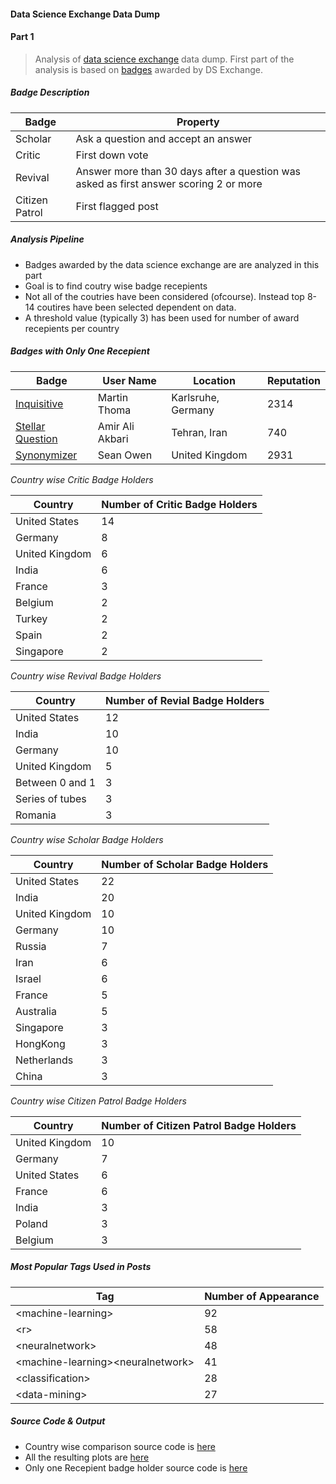 #### Data Science Exchange Data Dump


#### Part 1

>Analysis of [data science exchange](https://datascience.stackexchange.com) data dump. First part of the analysis is based on [badges](https://datascience.stackexchange.com/help/badges) awarded by DS Exchange.

##### Badge Description 

|Badge|Property|
|-----|--------|
| Scholar    | Ask a question and accept an answer        |
| Critic    |  First down vote        |
| Revival    | Answer more than 30 days after a question was asked as first answer scoring 2 or more       |
| Citizen Patrol    |  First flagged post       |

##### Analysis Pipeline
* Badges awarded by the data science exchange are are analyzed in this part
* Goal is to find coutry wise badge recepients
* Not all of the coutries have been considered (ofcourse). Instead top 8-14 coutires have been selected dependent on data.
* A threshold value (typically 3) has been used for number of award recepients per country




##### Badges with Only One Recepient

|Badge|User Name|Location|Reputation
|-----|--------|---------|----------|
| [Inquisitive](https://datascience.stackexchange.com/help/badges/88/inquisitive) | Martin Thoma | Karlsruhe, Germany | 2314|
| [Stellar Question](https://datascience.stackexchange.com/help/badges/36/stellar-question)  | Amir Ali Akbari | Tehran, Iran | 740 |
| [Synonymizer](https://datascience.stackexchange.com/help/badges/72/synonymizer)   |Sean Owen | United Kingdom | 2931 |


*Country wise Critic Badge Holders*

|          Country | Number of Critic Badge Holders|
|----------------- | -----------------------------|
|   United States  |                            14|
|         Germany  |                             8|
|  United Kingdom  |                             6|
|           India  |                             6|
|          France  |                             3|
|         Belgium  |                             2|
|          Turkey  |                             2|
|           Spain  |                             2|
|       Singapore  |                             2|



*Country wise Revival Badge Holders*

|           Country | Number of Revial Badge Holders|
| ----------------- |------------------------------|
|    United States  |                            12|
|            India  |                            10|
|          Germany  |                            10|
|   United Kingdom  |                             5|
|  Between 0 and 1  |                             3|
|  Series of tubes  |                             3|
|          Romania  |                             3|



*Country wise Scholar Badge Holders*

|           Country  | Number of Scholar Badge Holders|
|--------------------|--------------------------------|
|    United States    |                           22|
|           India     |                          20|
|   United Kingdom    |                          10|
|         Germany     |                          10|
|           Russia    |                            7|
|             Iran    |                            6|
|           Israel    |                            6|
|           France    |                            5|
|        Australia    |                            5|
|        Singapore    |                            3|
|         HongKong    |                            3|
|      Netherlands    |                            3|
|           China     |                           3|



*Country wise Citizen Patrol Badge Holders*

|          Country  | Number of Citizen Patrol Badge Holders|
|------------------- | ------------------------------------ |
|  United Kingdom   |                                   10|
|         Germany   |                                    7|
|   United States   |                                    6|
|          France   |                                    6|
|           India   |                                    3|
|          Poland   |                                    3|
|         Belgium   |                                    3|


##### Most Popular Tags Used in Posts

|Tag| Number of Appearance |
|---|--------------------- |
| \<machine-learning\> |                   92|
| \<r\>                |                  58|
| \<neuralnetwork\>    |                  48|
| \<machine-learning\>\<neuralnetwork\>  |  41|
| \<classification\>   |                  28|
| \<data-mining\>      |                  27|


##### Source Code & Output
* Country wise comparison source code is [here](https://github.com/mohitsh/seDataDump/tree/master/dataScience/badgeAnalysis)
* All the resulting plots are [here](https://github.com/mohitsh/seDataDump/tree/master/dataScience/plots)
* Only one Recepient badge holder source code is [here](https://github.com/mohitsh/seDataDump/blob/master/dataScience/badgeAnalysis/ds_onlyOneRecepient.py)

